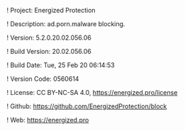 ! Project: Energized Protection

! Description: ad.porn.malware blocking.

! Version: 5.2.0.20.02.056.06

! Build Version: 20.02.056.06

! Build Date: Tue, 25 Feb 20 06:14:53

! Version Code: 0560614

! License: CC BY-NC-SA 4.0, https://energized.pro/license

! Github: https://github.com/EnergizedProtection/block

! Web: https://energized.pro
